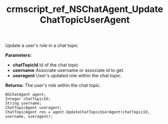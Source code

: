 ﻿---
title: crmscript_ref_NSChatAgent_UpdateChatTopicUserAgent
description: ChatTopicAgent UpdateChatTopicUserAgent(Integer chatTopicId, String username, ChatTopicAgent useragent)
intellisense: NSChatAgent.UpdateChatTopicUserAgent
keywords: NSChatAgent,UpdateChatTopicUserAgent
so.topic: reference
---

Update a user's role in a chat topic

**Parameters:**
 - **chatTopicId** Id of the chat topic
 - **username** Associate username or associate id to get.
 - **useragent** User's updated role within the chat topic.

**Returns:** The user's role within the chat topic.

```crmscript
NSChatAgent agent;
Integer chatTopicId;
String username;
ChatTopicAgent useragent;
ChatTopicAgent res = agent.UpdateChatTopicUserAgent(chatTopicId, username, useragent);
```

